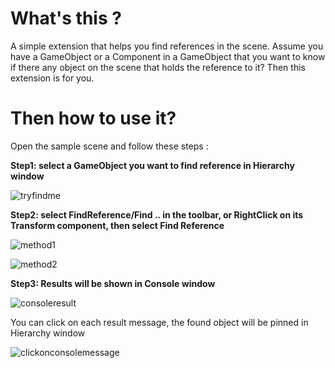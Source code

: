 # What's this ?

A simple extension that helps you find references in the scene.
Assume you have a GameObject or a Component in a GameObject that you want to know if there any object on the scene that holds the reference to it? Then this extension is for you.

# Then how to use it?

Open the sample scene and follow these steps :

**Step1: select a GameObject you want to find reference in Hierarchy window**

![tryfindme](https://user-images.githubusercontent.com/9117538/39180333-ce7b7c54-47e0-11e8-9712-6aa35ffea37e.png)

**Step2: select FindReference/Find .. in the toolbar, or RightClick on its Transform component, then select Find Reference**

![method1](https://user-images.githubusercontent.com/9117538/39180442-16d43a18-47e1-11e8-8233-b6f67678aee9.png)

![method2](https://user-images.githubusercontent.com/9117538/39180484-30752c98-47e1-11e8-91c3-b86b28777973.png)

**Step3: Results will be shown in Console window**

![consoleresult](https://user-images.githubusercontent.com/9117538/39180531-56ced88a-47e1-11e8-9d37-7a76d1aa2fce.png)

You can click on each result message, the found object will be pinned in Hierarchy window

![clickonconsolemessage](https://user-images.githubusercontent.com/9117538/39180600-896b47e2-47e1-11e8-8cda-0d6126a7d509.png)

